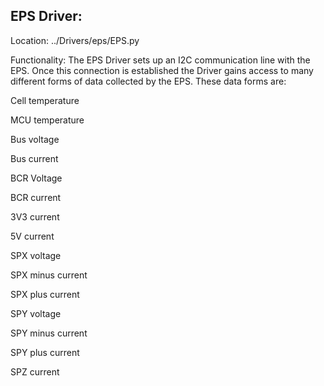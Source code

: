 EPS Driver:
--
Location: ../Drivers/eps/EPS.py

Functionality:
	The EPS Driver sets up an I2C communication line with the EPS. Once this connection is established the Driver gains access to many different forms of data collected by the EPS. These data forms are: 

Cell temperature

MCU temperature

Bus voltage

Bus current

BCR Voltage

BCR current

3V3 current

5V current

SPX voltage

SPX minus current

SPX plus current

SPY voltage 

SPY minus current

SPY plus current

SPZ current
